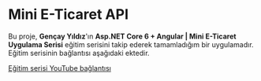 # Mini E-Ticaret API
Bu proje, **Gençay Yıldız**'ın **Asp.NET Core 6 + Angular | Mini E-Ticaret Uygulama Serisi** eğitim serisini takip ederek tamamladığım bir uygulamadır. Eğitim serisinin bağlantısı aşağıdaki ektedir.

[Eğitim serisi YouTube bağlantısı](https://www.youtube.com/playlist?list=PLQVXoXFVVtp1DFmoTL4cPTWEWiqndKexZ)
